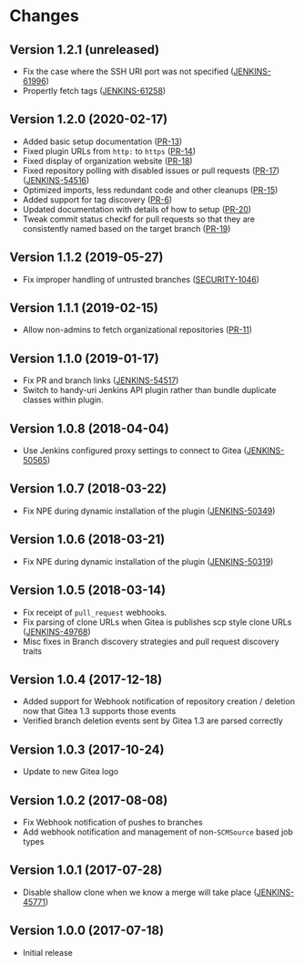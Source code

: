 # Changes

<!-- Each version newest first -->

<!-- Template:

## Version X.Y.Z (yyyy-MM-dd)

* details

-->

## Version 1.2.1 (unreleased)

* Fix the case where the SSH URI port was not specified ([JENKINS-61996](https://issues.jenkins-ci.org/browse/JENKINS-61996))
* Propertly fetch tags ([JENKINS-61258](https://issues.jenkins-ci.org/browse/JENKINS-61258)) 

## Version 1.2.0 (2020-02-17)

* Added basic setup documentation ([PR-13](https://github.com/jenkinsci/gitea-plugin/pull/13))
* Fixed plugin URLs from `http:` to `https` ([PR-14](https://github.com/jenkinsci/gitea-plugin/pull/14))
* Fixed display of organization website ([PR-18](https://github.com/jenkinsci/gitea-plugin/pull/18))
* Fixed repository polling with disabled issues or pull requests ([PR-17](https://github.com/jenkinsci/gitea-plugin/pull/17))
                                                                 ([JENKINS-54516](https://issues.jenkins-ci.org/browse/JENKINS-54516))
* Optimized imports, less redundant code and other cleanups ([PR-15](https://github.com/jenkinsci/gitea-plugin/pull/15))
* Added support for tag discovery ([PR-6](https://github.com/jenkinsci/gitea-plugin/pull/6))
* Updated documentation with details of how to setup ([PR-20](https://github.com/jenkinsci/gitea-plugin/pull/20))
* Tweak commit status checkf for pull requests so that they are consistently named based on the target branch ([PR-19](https://github.com/jenkinsci/gitea-plugin/pull/19))

## Version 1.1.2 (2019-05-27)

* Fix improper handling of untrusted branches ([SECURITY-1046](https://issues.jenkins-ci.org/browse/SECURITY-1046))
## Version 1.1.1 (2019-02-15)

* Allow non-admins to fetch organizational repositories ([PR-11](https://github.com/jenkinsci/gitea-plugin/pull/11))

## Version 1.1.0 (2019-01-17)

* Fix PR and branch links ([JENKINS-54517](https://issues.jenkins-ci.org/browse/JENKINS-54517)) 
* Switch to handy-uri Jenkins API plugin rather than bundle duplicate classes within plugin.


## Version 1.0.8 (2018-04-04)

* Use Jenkins configured proxy settings to connect to Gitea ([JENKINS-50565](https://issues.jenkins-ci.org/browse/JENKINS-50565))

## Version 1.0.7 (2018-03-22)

* Fix NPE during dynamic installation of the plugin ([JENKINS-50349](https://issues.jenkins-ci.org/browse/JENKINS-50349))

## Version 1.0.6 (2018-03-21)

* Fix NPE during dynamic installation of the plugin ([JENKINS-50319](https://issues.jenkins-ci.org/browse/JENKINS-50319))

## Version 1.0.5 (2018-03-14)

* Fix receipt of `pull_request` webhooks.
* Fix parsing of clone URLs when Gitea is publishes scp style clone URLs ([JENKINS-49768](https://issues.jenkins-ci.org/browse/JENKINS-49768))
* Misc fixes in Branch discovery strategies and pull request discovery traits

## Version 1.0.4 (2017-12-18)

* Added support for Webhook notification of repository creation / deletion now that Gitea 1.3 supports those events
* Verified branch deletion events sent by Gitea 1.3 are parsed correctly

## Version 1.0.3 (2017-10-24)

* Update to new Gitea logo

## Version 1.0.2 (2017-08-08)

* Fix Webhook notification of pushes to branches
* Add webhook notification and management of non-`SCMSource` based job types

## Version 1.0.1 (2017-07-28)

* Disable shallow clone when we know a merge will take place ([JENKINS-45771](https://issues.jenkins-ci.org/browse/JENKINS-45771))

## Version 1.0.0 (2017-07-18)

* Initial release
